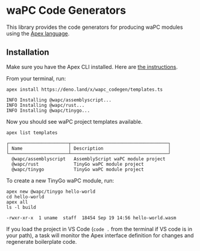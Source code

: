 # waPC Code Generators

This library provides the code generators for producing waPC modules using the [Apex language](https://apexlang.io).

## Installation

Make sure you have the Apex CLI installed. Here are [the instructions](https://apexlang.io/docs/getting-started).

From your terminal, run:

```shell
apex install https://deno.land/x/wapc_codegen/templates.ts
```

```shell
INFO Installing @wapc/assemblyscript...
INFO Installing @wapc/rust...
INFO Installing @wapc/tinygo...
```

Now you should see waPC project templates available.

```shell
apex list templates
```

```
┌──────────────────────┬────────────────────────────────────┐
│ Name                 │ Description                        │
└──────────────────────┴────────────────────────────────────┘
  @wapc/assemblyscript   AssemblyScript waPC module project
  @wapc/rust             TinyGo waPC module project
  @wapc/tinygo           TinyGo waPC module project
```

To create a new TinyGo waPC module, run:

```shell
apex new @wapc/tinygo hello-world
cd hello-world
apex all
ls -l build
```

```
-rwxr-xr-x  1 uname  staff  18454 Sep 19 14:56 hello-world.wasm
```

If you load the project in VS Code (`code .` from the terminal if VS code is in your path), a task will monitor the Apex interface definition for changes and regenerate boilerplate code.
